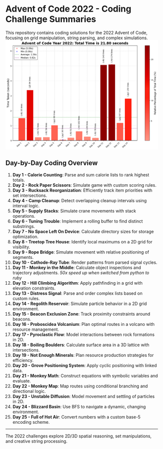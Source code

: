 # Advent of Code 2022 - Coding Challenge Summaries

This repository contains coding solutions for the 2022 Advent of Code, focusing on grid manipulation, string parsing, and complex simulations.
![2022 Run Time](2022_RunTime_plot.png)
## Day-by-Day Coding Overview

1. **Day 1 - Calorie Counting**: Parse and sum calorie lists to rank highest totals.
2. **Day 2 - Rock Paper Scissors**: Simulate game with custom scoring rules.
3. **Day 3 - Rucksack Reorganization**: Efficiently track item priorities with set intersections.
4. **Day 4 - Camp Cleanup**: Detect overlapping cleanup intervals using interval logic.
5. **Day 5 - Supply Stacks**: Simulate crane movements with stack operations.
6. **Day 6 - Tuning Trouble**: Implement a rolling buffer to find distinct substrings.
7. **Day 7 - No Space Left On Device**: Calculate directory sizes for storage optimization.
8. **Day 8 - Treetop Tree House**: Identify local maximums on a 2D grid for visibility.
9. **Day 9 - Rope Bridge**: Simulate movement with relative positioning of segments.
10. **Day 10 - Cathode-Ray Tube**: Render patterns from parsed signal cycles.
11. **Day 11 - Monkey in the Middle**: Calculate object inspections and trajectory adjustments. *50x speed up when switched from python to ruby*
12. **Day 12 - Hill Climbing Algorithm**: Apply pathfinding in a grid with elevation constraints.
13. **Day 13 - Distress Signal**: Parse and order complex lists based on custom rules.
14. **Day 14 - Regolith Reservoir**: Simulate particle behavior in a 2D grid environment.
15. **Day 15 - Beacon Exclusion Zone**: Track proximity constraints around beacons.
16. **Day 16 - Proboscidea Volcanium**: Plan optimal routes in a volcano with resource management.
17. **Day 17 - Pyroclastic Flow**: Model interactions between rock formations in 2D.
18. **Day 18 - Boiling Boulders**: Calculate surface area in a 3D lattice with intersections.
19. **Day 19 - Not Enough Minerals**: Plan resource production strategies for efficiency.
20. **Day 20 - Grove Positioning System**: Apply cyclic positioning with linked data.
21. **Day 21 - Monkey Math**: Construct equations with symbolic variables and evaluate.
22. **Day 22 - Monkey Map**: Map routes using conditional branching and directional logic.
23. **Day 23 - Unstable Diffusion**: Model movement and settling of particles in 2D.
24. **Day 24 - Blizzard Basin**: Use BFS to navigate a dynamic, changing environment.
25. **Day 25 - Full of Hot Air**: Convert numbers with a custom base-5 encoding scheme.

---

The 2022 challenges explore 2D/3D spatial reasoning, set manipulations, and creative string processing.
